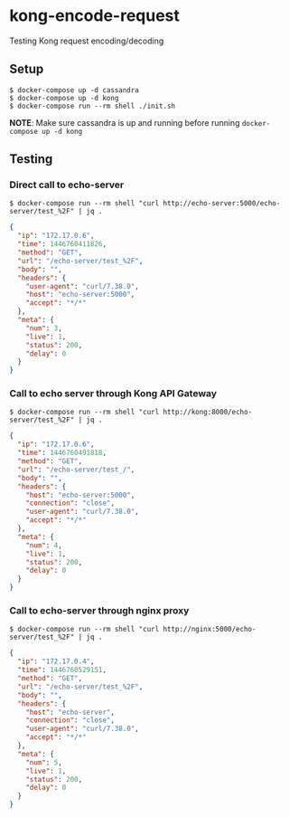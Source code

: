 # kong-encode-request
Testing Kong request encoding/decoding

## Setup

    $ docker-compose up -d cassandra
    $ docker-compose up -d kong
    $ docker-compose run --rm shell ./init.sh


**NOTE**: Make sure cassandra is up and running before running ```docker-compose up -d kong```

## Testing
    
### Direct call to echo-server

    $ docker-compose run --rm shell "curl http://echo-server:5000/echo-server/test_%2F" | jq .
```json
{
  "ip": "172.17.0.6",
  "time": 1446760411826,
  "method": "GET",
  "url": "/echo-server/test_%2F",
  "body": "",
  "headers": {
    "user-agent": "curl/7.38.0",
    "host": "echo-server:5000",
    "accept": "*/*"
  },
  "meta": {
    "num": 3,
    "live": 1,
    "status": 200,
    "delay": 0
  }
}
 ```
 
### Call to echo server through Kong API Gateway
 
    $ docker-compose run --rm shell "curl http://kong:8000/echo-server/test_%2F" | jq .
```json
{
  "ip": "172.17.0.6",
  "time": 1446760491818,
  "method": "GET",
  "url": "/echo-server/test_/",
  "body": "",
  "headers": {
    "host": "echo-server:5000",
    "connection": "close",
    "user-agent": "curl/7.38.0",
    "accept": "*/*"
  },
  "meta": {
    "num": 4,
    "live": 1,
    "status": 200,
    "delay": 0
  }
}
```

### Call to echo-server through nginx proxy


    $ docker-compose run --rm shell "curl http://nginx:5000/echo-server/test_%2F" | jq .
```json
{
  "ip": "172.17.0.4",
  "time": 1446760529151,
  "method": "GET",
  "url": "/echo-server/test_%2F",
  "body": "",
  "headers": {
    "host": "echo-server",
    "connection": "close",
    "user-agent": "curl/7.38.0",
    "accept": "*/*"
  },
  "meta": {
    "num": 5,
    "live": 1,
    "status": 200,
    "delay": 0
  }
}
```
